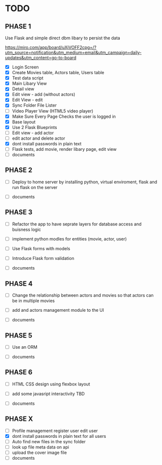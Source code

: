 # TODO
## PHASE 1

Use Flask and simple direct dbm libary to persist the data

https://miro.com/app/board/uXjVOFF2cpg=/?utm_source=notification&utm_medium=email&utm_campaign=daily-updates&utm_content=go-to-board

- [x] Login Screen
- [x] Create Movies table, Actors table, Users table
- [x] Test data script
- [x] Main Libary View
- [x] Detail view
- [x] Edit view - add (without actors)
- [x] Edit View - edit
- [x] Sync Folder File Lister
- [ ] Video Player View (HTML5 video player)
- [x] Make Sure Every Page Checks the user is logged in 
- [x] Base layout
- [x] Use 2 Flask Blueprints
- [ ] Edit view - add actor
- [ ] edit actor and delete actor
- [x] dont install passwords in plain text
- [ ] Flask tests,  add movie, render libary page, edit view
- [ ] documents

## PHASE 2

- [ ] Deploy to home server by installing python, virtual enviroment, flask and run flask on the server
- [ ] documents


## PHASE 3

- [ ] Refactor the app to have seprate layers for database access and buisness logic
- [ ] implement python modles for entities (movie, actor, user)
- [ ] Use Flask forms with models 
- [ ] Introduce Flask form validation
- [ ] documents


## PHASE 4

- [ ] Change the relationship between actors and movies so that actors can be in multiple movies
- [ ] add and actors management module to the UI
- [ ] documents


## PHASE 5

- [ ] Use an ORM
- [ ] documents


## PHASE 6

- [ ] HTML CSS design using flexbox layout
- [ ] add some javasript interactivity TBD
- [ ] documents


## PHASE X

- [ ] Profile management register user edit user
- [x] dont install passwords in plain text for all users
- [ ] Auto find new files in the sync folder
- [ ] look up file meta data on api
- [ ] upload the cover image file
- [ ] documents
